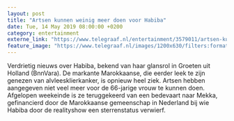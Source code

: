```yaml
---
layout: post
title: "Artsen kunnen weinig meer doen voor Habiba"
date: Tue, 14 May 2019 08:00:00 +0200
category: entertainment
externe_link: "https://www.telegraaf.nl/entertainment/3579011/artsen-kunnen-weinig-meer-doen-voor-habiba"
feature_image: "https://www.telegraaf.nl/images/1200x630/filters:format(jpeg):quality(80)/cdn-kiosk-api.telegraaf.nl/c77a5852-761b-11e9-9e65-0217670beecd.jpg"
---
```


<p class="intro">Verdrietig nieuws over Habiba, bekend van haar glansrol in Groeten uit Holland (BnnVara). De markante Marokkaanse, die eerder leek te zijn genezen van alvleesklierkanker, is opnieuw heel ziek. Artsen hebben aangegeven niet veel meer voor de 66-jarige vrouw te kunnen doen. Afgelopen weekeinde is ze teruggekeerd van een bedevaart naar Mekka, gefinancierd door de Marokkaanse gemeenschap in Nederland bij wie Habiba door de realityshow een sterrenstatus verwierf.</p>
